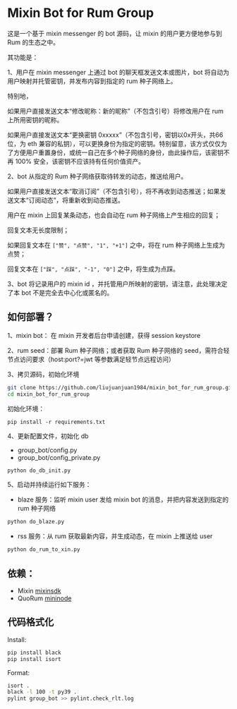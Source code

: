# Mixin Bot for Rum Group

这是一个基于 mixin messenger 的 bot 源码，让 mixin 的用户更方便地参与到 Rum 的生态之中。

其功能是：

1、用户在 mixin messenger 上通过 bot 的聊天框发送文本或图片，bot 将自动为用户映射并托管密钥，并发布内容到指定的 rum 种子网络上。

特别地，

如果用户直接发送文本“修改昵称：新的昵称”（不包含引号）将修改用户在 rum 上所用密钥的昵称。

如果用户直接发送文本“更换密钥 0xxxxx”（不包含引号，密钥以0x开头，共66位，为 eth 兼容的私钥），可以更换身份为指定的密钥。特别留意，该方式仅仅为了方便用户重置身份，或统一自己在多个种子网络的身份，由此操作后，该密钥不再 100% 安全，该密钥不应该持有任何价值资产。

2、bot 从指定的 Rum 种子网络获取待转发的动态，推送给用户。

如果用户直接发送文本“取消订阅”（不包含引号），将不再收到动态推送；如果发送文本“订阅动态”，将重新收到动态推送。

用户在 mixin 上回复某条动态，也会自动在 rum 种子网络上产生相应的回复；

回复文本无长度限制；

如果回复文本在 `["赞", "点赞", "1", "+1"]` 之中，将在 rum 种子网络上生成为点赞；

回复文本在 `["踩", "点踩", "-1", "0"]` 之中，将生成为点踩。

3、bot 将记录用户的 mixin id ，并托管用户所映射的密钥，请注意，此处理决定了本 bot 不是完全去中心化或匿名的。

## 如何部署？

1、mixin bot： 在 mixin 开发者后台申请创建，获得 session keystore

2、rum seed：部署 Rum 种子网络；或者获取 Rum 种子网络的 seed，需符合轻节点访问要求（host:port?=jwt 等参数满足轻节点远程访问）

3、拷贝源码，初始化环境

```bash
git clone https://github.com/liujuanjuan1984/mixin_bot_for_rum_group.git
cd mixin_bot_for_rum_group
```

初始化环境：

```pip install -r requirements.txt```

4、更新配置文件，初始化 db

- group_bot/config.py
- group_bot/config_private.py


```bash
python do_db_init.py
```

5、启动并持续运行如下服务：

- blaze 服务：监听 mixin user 发给 mixin bot 的消息，并把内容发送到指定的 rum 种子网络

```bash
python do_blaze.py
```

- rss 服务：从 rum 获取最新内容，并生成动态，在 mixin 上推送给 user

```bash
python do_rum_to_xin.py
```

## 依赖：

- Mixin [mixinsdk](https://pypi.org/project/mixinsdk/)
- QuoRum [mininode](https://github.com/liujuanjuan1984/mininode)

## 代码格式化

Install:

```bash
pip install black
pip install isort
```

Format:

```bash
isort .
black -l 100 -t py39 .
pylint group_bot >> pylint.check_rlt.log
```
